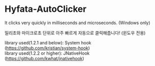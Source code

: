 # Hyfata-AutoClicker
It clicks very quickly in milliseconds and microseconds.
(Windows only)

밀리초와 마이크로초 단위로 아주 빠르게 자동으로 클릭해줍니다!
(윈도우 전용)

library used(1.2.1 and below): System hook (https://github.com/kristian/system-hook)<br/>
library used(1.2.2 or higher): JNativeHook (https://github.com/kwhat/jnativehook)
